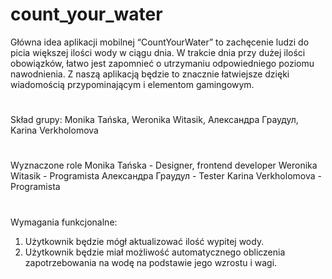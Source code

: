 # count_your_water
Główna idea aplikacji mobilnej “CountYourWater” to zachęcenie ludzi do picia większej ilości wody w ciągu dnia. W trakcie dnia przy dużej ilości obowiązków, łatwo jest zapomnieć o utrzymaniu odpowiedniego poziomu nawodnienia. Z naszą aplikacją będzie to znacznie łatwiejsze dzięki wiadomością przypominającym i elementom gamingowym.
#
Skład grupy:
Monika Tańska,
Weronika Witasik,
Александра Граудул,
Karina Verkholomova
#
Wyznaczone role
Monika Tańska - Designer, frontend developer
Weronika Witasik - Programista
Александра Граудул - Tester
Karina Verkholomova - Programista
#
Wymagania funkcjonalne:
1. Użytkownik będzie mógł aktualizować ilość wypitej wody.
2. Użytkownik będzie miał możliwość automatycznego obliczenia zapotrzebowania na wodę na podstawie jego wzrostu i wagi.
